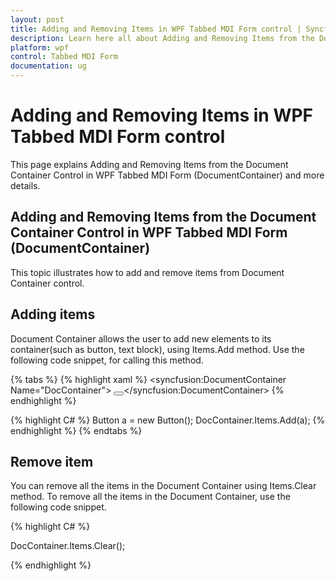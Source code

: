 ```yaml
---
layout: post
title: Adding and Removing Items in WPF Tabbed MDI Form control | Syncfusion
description: Learn here all about Adding and Removing Items from the Document Container Control support in Syncfusion WPF Tabbed MDI Form control and more.
platform: wpf
control: Tabbed MDI Form
documentation: ug
---
```


# Adding and Removing Items in WPF Tabbed MDI Form control

This page explains Adding and Removing Items from the Document Container Control in WPF Tabbed MDI Form (DocumentContainer) and more details.

## Adding and Removing Items from the Document Container Control in WPF Tabbed MDI Form (DocumentContainer)

This topic illustrates how to add and remove items from Document Container control.

## Adding items

Document Container allows the user to add new elements to its container(such as button, text block), using Items.Add method. Use the following code snippet, for calling this method.



{% tabs %}
{% highlight xaml %}
<syncfusion:DocumentContainer Name="DocContainer">
<Button ></Button></syncfusion:DocumentContainer>
{% endhighlight %}

{% highlight C# %}
Button a = new Button();
DocContainer.Items.Add(a);
{% endhighlight %}
{% endtabs %}


## Remove item

You can remove all the items in the Document Container using Items.Clear method. To remove all the items in the Document Container, use the following code snippet.



{% highlight C# %}



DocContainer.Items.Clear();

{% endhighlight %}


